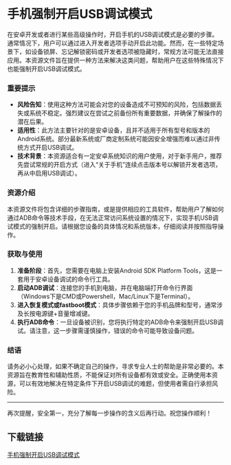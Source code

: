 # 手机强制开启USB调试模式

在安卓开发或者进行某些高级操作时，开启手机的USB调试模式是必要的步骤。通常情况下，用户可以通过进入开发者选项手动开启此功能。然而，在一些特定场景下，如设备锁屏、忘记解锁密码或开发者选项被隐藏时，常规方法可能无法直接应用。本资源文件旨在提供一种方法来解决这类问题，帮助用户在这些特殊情况下也能强制开启USB调试模式。

### 重要提示

- **风险告知**：使用这种方法可能会对您的设备造成不可预知的风险，包括数据丢失或系统不稳定。强烈建议在尝试之前备份所有重要数据，并确保了解操作的潜在后果。
- **适用性**：此方法主要针对的是安卓设备，且并不适用于所有型号和版本的Android系统。部分最新系统或厂商定制系统可能因安全增强而难以通过非传统方式开启USB调试。
- **技术背景**：本资源适合有一定安卓系统知识的用户使用，对于新手用户，推荐先尝试常规的开启方式（进入“关于手机”连续点击版本号以解锁开发者选项，再从中启用USB调试）。

### 资源介绍

本资源文件将包含详细的步骤指南，或是提供相应的工具软件，帮助用户了解如何通过ADB命令等技术手段，在无法正常访问系统设置的情况下，实现手机USB调试模式的强制开启。请根据您设备的具体情况和系统版本，仔细阅读并按照指导操作。

### 获取与使用

1. **准备阶段**：首先，您需要在电脑上安装Android SDK Platform Tools，这是一套用于安卓设备调试的命令行工具。
2. **启动ADB调试**：连接您的手机到电脑，并在电脑端打开命令行界面（Windows下是CMD或Powershell，Mac/Linux下是Terminal）。
3. **进入恢复模式或fastboot模式**：具体步骤依赖于您的手机品牌和型号，通常涉及长按电源键+音量增减键。
4. **执行ADB命令**：一旦设备被识别，您将执行特定的ADB命令来强制开启USB调试。请注意，这一步骤需谨慎操作，错误的命令可能导致设备问题。

### 结语

请务必小心处理，如果不确定自己的操作，寻求专业人士的帮助是非常必要的。本资源旨在教育性和辅助性质，不能保证对所有设备都有效或安全。正确使用本资源，可以有效地解决在特定条件下开启USB调试的难题，但使用者需自行承担风险。

---

再次提醒，安全第一，充分了解每一步操作的含义后再行动。祝您操作顺利！

## 下载链接

[手机强制开启USB调试模式](https://pan.quark.cn/s/ac3dfb662f16)